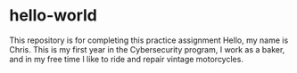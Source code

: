 # hello-world
This repository is for completing this practice assignment
Hello, my name is Chris.  This is my first year in the Cybersecurity program, I work as a baker, and in my free time I like to ride and repair vintage motorcycles.

